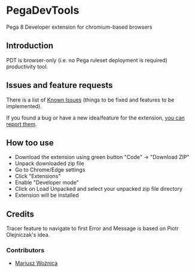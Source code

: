 # PegaDevTools
Pega 8 Developer extension for chromium-based browsers

## Introduction
PDT is browser-only (i.e. no Pega ruleset deployment is required) productivity tool.

## Issues and feature requests
There is a list of [Known Issues](https://github.com/marcin-l/PegaDevTools/issues) (things to be fixed and features to be implemented).

If you found a bug or have a new idea/feature for the extension, [you can report them](https://github.com/marcin-l/PegaDevTools/issues/new).


## How too use
* Download the extension using green button "Code" -> "Download ZIP"
* Unpack downloaded zip file
* Go to Chrome/Edge settings
* Click "Extensions"
* Enable "Developer mode"
* Click on Load Unpacked and select your unpacked zip file directory
* Extension will be installed

## Credits

Tracer feature to navigate to first Error and Message is based on Piotr Olejniczak's idea.

### Contributors
* [Mariusz Woźnica](https://github.com/woznica1970)
